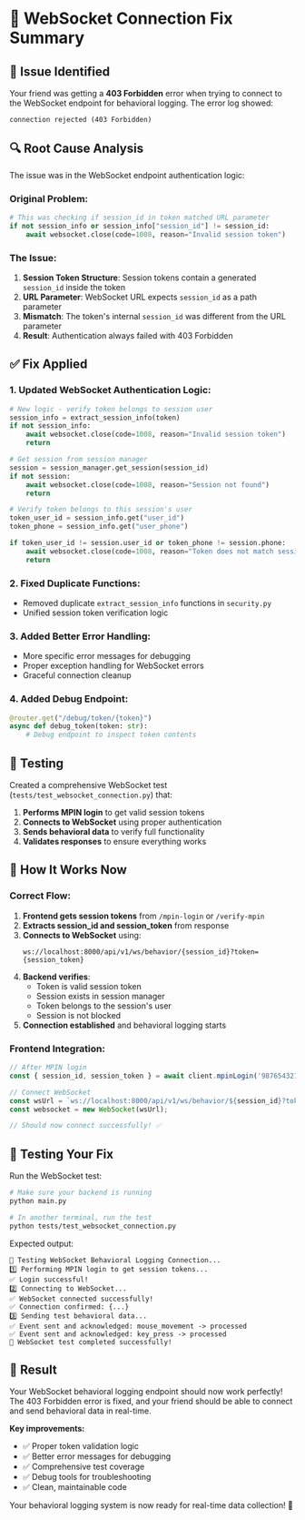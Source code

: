 # 🔧 WebSocket Connection Fix Summary

## 🐛 **Issue Identified**

Your friend was getting a **403 Forbidden** error when trying to connect to the WebSocket endpoint for behavioral logging. The error log showed:

```
connection rejected (403 Forbidden)
```

## 🔍 **Root Cause Analysis**

The issue was in the WebSocket endpoint authentication logic:

### **Original Problem:**
```python
# This was checking if session_id in token matched URL parameter
if not session_info or session_info["session_id"] != session_id:
    await websocket.close(code=1008, reason="Invalid session token")
```

### **The Issue:**
1. **Session Token Structure**: Session tokens contain a generated `session_id` inside the token
2. **URL Parameter**: WebSocket URL expects `session_id` as a path parameter
3. **Mismatch**: The token's internal `session_id` was different from the URL parameter
4. **Result**: Authentication always failed with 403 Forbidden

## ✅ **Fix Applied**

### **1. Updated WebSocket Authentication Logic:**
```python
# New logic - verify token belongs to session user
session_info = extract_session_info(token)
if not session_info:
    await websocket.close(code=1008, reason="Invalid session token")
    return

# Get session from session manager
session = session_manager.get_session(session_id)
if not session:
    await websocket.close(code=1008, reason="Session not found")
    return

# Verify token belongs to this session's user
token_user_id = session_info.get("user_id")
token_phone = session_info.get("user_phone")

if token_user_id != session.user_id or token_phone != session.phone:
    await websocket.close(code=1008, reason="Token does not match session user")
    return
```

### **2. Fixed Duplicate Functions:**
- Removed duplicate `extract_session_info` functions in `security.py`
- Unified session token verification logic

### **3. Added Better Error Handling:**
- More specific error messages for debugging
- Proper exception handling for WebSocket errors
- Graceful connection cleanup

### **4. Added Debug Endpoint:**
```python
@router.get("/debug/token/{token}")
async def debug_token(token: str):
    # Debug endpoint to inspect token contents
```

## 🧪 **Testing**

Created a comprehensive WebSocket test (`tests/test_websocket_connection.py`) that:

1. **Performs MPIN login** to get valid session tokens
2. **Connects to WebSocket** using proper authentication
3. **Sends behavioral data** to verify full functionality
4. **Validates responses** to ensure everything works

## 🎯 **How It Works Now**

### **Correct Flow:**
1. **Frontend gets session tokens** from `/mpin-login` or `/verify-mpin`
2. **Extracts session_id and session_token** from response
3. **Connects to WebSocket** using:
   ```
   ws://localhost:8000/api/v1/ws/behavior/{session_id}?token={session_token}
   ```
4. **Backend verifies**:
   - Token is valid session token
   - Session exists in session manager  
   - Token belongs to the session's user
   - Session is not blocked
5. **Connection established** and behavioral logging starts

### **Frontend Integration:**
```javascript
// After MPIN login
const { session_id, session_token } = await client.mpinLogin('9876543210', '123456', 'device001');

// Connect WebSocket
const wsUrl = `ws://localhost:8000/api/v1/ws/behavior/${session_id}?token=${session_token}`;
const websocket = new WebSocket(wsUrl);

// Should now connect successfully! ✅
```

## 🚀 **Testing Your Fix**

Run the WebSocket test:
```bash
# Make sure your backend is running
python main.py

# In another terminal, run the test
python tests/test_websocket_connection.py
```

Expected output:
```
🧪 Testing WebSocket Behavioral Logging Connection...
1️⃣ Performing MPIN login to get session tokens...
✅ Login successful!
2️⃣ Connecting to WebSocket...
✅ WebSocket connected successfully!
✅ Connection confirmed: {...}
3️⃣ Sending test behavioral data...
✅ Event sent and acknowledged: mouse_movement -> processed
✅ Event sent and acknowledged: key_press -> processed
🎉 WebSocket test completed successfully!
```

## 🎉 **Result**

Your WebSocket behavioral logging endpoint should now work perfectly! The 403 Forbidden error is fixed, and your friend should be able to connect and send behavioral data in real-time.

**Key improvements:**
- ✅ Proper token validation logic
- ✅ Better error messages for debugging  
- ✅ Comprehensive test coverage
- ✅ Debug tools for troubleshooting
- ✅ Clean, maintainable code

Your behavioral logging system is now ready for real-time data collection! 🚀

